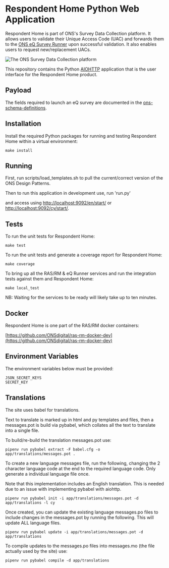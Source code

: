 
# Respondent Home Python Web Application
Respondent Home is part of ONS's Survey Data Collection platform. It allows users to validate their Unique Access Code (UAC) and forwards
them to the [ONS eQ Survey Runner](https://github.com/ONSdigital/eq-survey-runner) upon successful validation. It also enables users to request new/replacement UACs.

 
![The ONS Survey Data Collection platform](/images/sdc_platform.png?raw=true)

This repository contains the Python [AIOHTTP](http://docs.aiohttp.org/en/stable/) application that is the user interface for the Respondent Home product.

## Payload

The fields required to launch an eQ survey are documented in the [ons-schema-definitions](http://ons-schema-definitions.readthedocs.io/en/latest/respondent_management_to_electronic_questionnaire.html#required-fields).


## Installation
Install the required Python packages for running and testing Respondent Home within a virtual environment:

  `make install`

## Running
First, run scripts/load_templates.sh to pull the current/correct version of the ONS Design Patterns.

Then to run this application in development use, run 'run.py'

and access using [http://localhost:9092/en/start/](http://localhost:9092/en/start/) or [http://localhost:9092/cy/start/](http://localhost:9092/cy/start/).

## Tests
To run the unit tests for Respondent Home:

  `make test`
  
To run the unit tests and generate a coverage report for Respondent Home:

  `make coverage`

To bring up all the RAS/RM & eQ Runner services and run the integration tests against them and Respondent Home:

  `make local_test`

NB: Waiting for the services to be ready will likely take up to ten minutes.


## Docker
Respondent Home is one part of the RAS/RM docker containers:

  [https://github.com/ONSdigital/ras-rm-docker-dev](https://github.com/ONSdigital/ras-rm-docker-dev)


## Environment Variables
The environment variables below must be provided:

```
JSON_SECRET_KEYS
SECRET_KEY
```

## Translations
The site uses babel for translations.

Text to translate is marked up in html and py templates and files, then a messages.pot is build via pybabel, which collates all the text to translate into a single file.

To build/re-build the translation messages.pot use:

```
pipenv run pybabel extract -F babel.cfg -o app/translations/messages.pot .
```
    
To create a new language messages file, run the following, changing the 2 character language code at the end to the required language code. Only generate a individual language file once.

Note that this implementation includes an English translation. This is needed due to an issue with implementing pybabel with aiohttp.

```
pipenv run pybabel init -i app/translations/messages.pot -d app/translations -l cy
```

Once created, you can update the existing language messages.po files to include changes in the messages.pot by running the following. This will update ALL language files.

```
pipenv run pybabel update -i app/translations/messages.pot -d app/translations
```
    
To compile updates to the messages.po files into messages.mo (the file actually used by the site) use:

```
pipenv run pybabel compile -d app/translations
```
